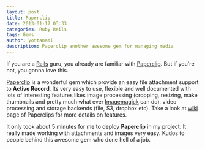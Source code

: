 ```yaml
---
layout: post
title: Paperclip
date: 2013-01-17 03:33
categories: Ruby Rails
tags: Gems
author: yottanami
description: Paperclip another awesome gem for managing media
---
```

If you are a [Rails](http://rubyonrails.org/) guru, you already are familiar with [Paperclip](https://github.com/thoughtbot/paperclip).
But if you're not, you gonna love this.

[Paperclip](https://github.com/thoughtbot/paperclip) is a wonderful gem which provide an easy file attachment support to **Active Record**.
Its very easy to use, flexible and well documented with lots of interesting features likes image processing (cropping, resizing, make
thumbnails and pretty much what ever [Imagemagick](http://www.imagemagick.org/) can do), video processing and storage backends (file, S3,
dropbox etc). Take a look at [wiki](https://github.com/thoughtbot/paperclip/wiki) page of Paperclips for more details on features.

It only took about 5 minutes for me to deploy **Paperclip** in my project. It really made working with attachments and images very easy. Kudos to
people behind this awesome gem who done hell of a job.
